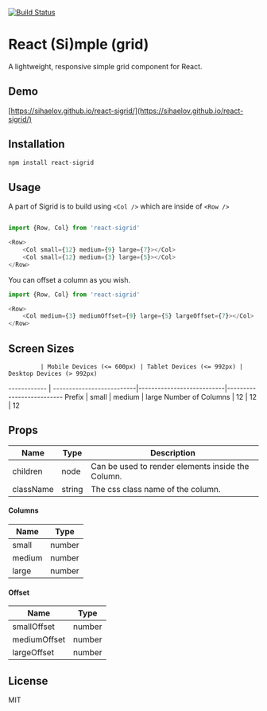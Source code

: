 [![Build Status](https://travis-ci.org/sihaelov/react-sigrid.svg?branch=master)](https://travis-ci.org/sihaelov/react-sigrid)

# React (Si)mple (grid)

A lightweight, responsive simple grid component for React.

## Demo
[https://sihaelov.github.io/react-sigrid/](https://sihaelov.github.io/react-sigrid/)

## Installation

```js
npm install react-sigrid
```

## Usage

A part of Sigrid is to build using `<Col />` which are inside of `<Row />`

```js

import {Row, Col} from 'react-sigrid'

<Row>
    <Col small={12} medium={9} large={7}></Col>
    <Col small={12} medium={3} large={5}></Col>
</Row>
```

You can offset a column as you wish.

```js
import {Row, Col} from 'react-sigrid'

<Row>
    <Col medium={3} mediumOffset={9} large={5} largeOffset={7}></Col>
</Row>
```

## Screen Sizes

             | Mobile Devices (<= 600px) | Tablet Devices (<= 992px) | Desktop Devices (> 992px)
------------ | --------------------------|---------------------------|--------------------------
Prefix       | small                     | medium                    | large
Number of Columns | 12                   | 12                        | 12


## Props

Name         | Type | Description
-------------|------|------------ 
children     |node  | Can be used to render elements inside the Column.
className    |string| The css class name of the column.


#### Columns

Name   | Type |
-------|------| 
small  |number|
medium |number|
large  |number|


#### Offset

Name         | Type 
-------------|------
smallOffset  |number
mediumOffset |number
largeOffset  |number

## License

MIT
